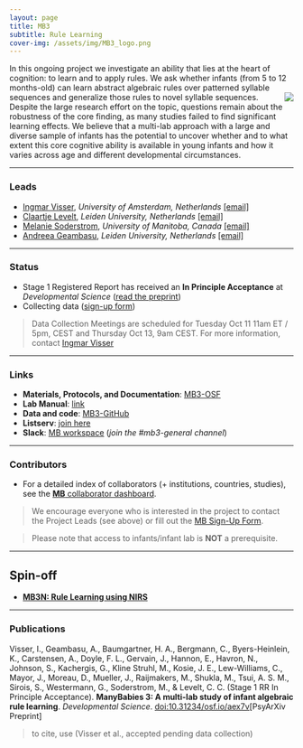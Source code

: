 ```yaml
---
layout: page
title: MB3
subtitle: Rule Learning
cover-img: /assets/img/MB3_logo.png
---
```


<!--
To-do:
- replace image placeholders.
- add collaborators map.

- publication?
-->

In this ongoing project we investigate an ability that lies at the heart of cognition: to learn and to apply rules. We ask whether infants (from 5 to 12 months-old) can learn abstract algebraic rules over patterned syllable sequences and generalize those rules to novel syllable sequences. <img style="float: right;" src="/assets/img/BLL1_300px.jpg"> Despite the large research effort on the topic, questions remain about the robustness of the core finding, as many studies failed to find significant learning effects. We believe that a multi-lab approach with a large and diverse sample of infants has the potential to uncover whether and to what extent this core cognitive ability is available in young infants and how it varies across age and different developmental circumstances.

***
### Leads
* [Ingmar Visser](https://www.uva.nl/profiel/v/i/i.visser/i.visser.html?cb), *University of Amsterdam, Netherlands* [[email]](mailto:i.visser@uva.nl) 
* [Claartje Levelt](https://www.universiteitleiden.nl/en/staffmembers/claartje-levelt#tab-1), *Leiden University, Netherlands* [[email]](mailto:c.c.levelt@hum.leidenuniv.nl) 
* [Melanie Soderstrom](https://home.cc.umanitoba.ca/~soderstr/), *University of Manitoba, Canada* [[email]](mailto:M_Soderstrom@umanitoba.ca)
* [Andreea Geambasu](https://www.universiteitleiden.nl/en/staffmembers/andreea-geambasu#tab-1), *Leiden University, Netherlands* [[email]](mailto:a.geambasu@hum.leidenuniv.nl)


***
### Status
* Stage 1 Registered Report has received an **In Principle Acceptance** at *Developmental Science* ([read the preprint](https://psyarxiv.com/aex7v/))
* Collecting data ([sign-up form](https://umanitobapsych.az1.qualtrics.com/jfe/form/SV_4NiYE6jM0399g7r))

> Data Collection Meetings are scheduled for Tuesday Oct 11 11am ET / 5pm, CEST and Thursday Oct 13, 9am CEST. For more information, contact [Ingmar Visser](mailto:i.visser@uva.nl)


***
### Links
* **Materials, Protocols, and Documentation**: [MB3-OSF](https://osf.io/kqu9v/)
* **Lab Manual**: [link](https://docs.google.com/document/d/1b-ZaJpbVzvN_fUApXlZkZiT9jxGUYRhHbAC1qOucufo/edit?usp=sharing)
* **Data and code**: [MB3-GitHub](https://github.com/manybabies/mb3-rules)
* **Listserv**: [join here](https://mailman.stanford.edu/mailman/listinfo/manybabies3)
* **Slack**: [MB workspace](https://join.slack.com/t/manybabies/shared_invite/zt-1frvx4ulh-b7ge7X6DY8Yl4HgBW1xBXQ) (*join the #mb3-general channel*)


***
### Contributors
* For a detailed index of collaborators (+ institutions, countries, studies), see the [**MB** collaborator dashboard](https://manybabies.shinyapps.io/shiny_mb_map/).

> We encourage everyone who is interested in the project to contact the Project Leads (see above) or fill out the [MB Sign-Up Form]({{site.baseurl}}/get_involved/).

> Please note that access to infants/infant lab is **NOT** a prerequisite.

***
## Spin-off
* [**MB3N: Rule Learning using NIRS**]({{site.baseurl}}/MB3N/)

***
### Publications
Visser, I., Geambasu, A., Baumgartner, H. A., Bergmann, C., Byers-Heinlein, K., Carstensen, A., Doyle, F. L., Gervain, J., Hannon, E., Havron, N., Johnson, S., Kachergis, G., Kline Struhl, M., Kosie, J. E., Lew-Williams, C., Mayor, J., Moreau, D., Mueller, J., Raijmakers, M., Shukla, M., Tsui, A. S. M., Sirois, S., Westermann, G., Soderstrom, M., & Levelt, C. C. (Stage 1 RR In Principle Acceptance). <b>ManyBabies 3: A multi-lab study of infant algebraic rule learning</b>. <i>Developmental Science</i>. [doi:10.31234/osf.io/aex7v](https://doi.org/10.31234/osf.io/aex7v)[PsyArXiv Preprint]

> to cite, use (Visser et al., accepted pending data collection)